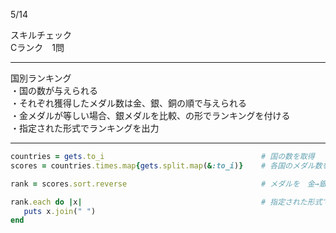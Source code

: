 5/14
 
スキルチェック  
Cランク　1問  
 
-------------------------------------------
  国別ランキング  
・国の数が与えられる  
・それぞれ獲得したメダル数は金、銀、銅の順で与えられる  
・金メダルが等しい場合、銀メダルを比較、の形でランキングを付ける  
・指定された形式でランキングを出力
 
-------------------------------------------
 
```ruby
countries = gets.to_i                                   # 国の数を取得
scores = countries.times.map{gets.split.map(&:to_i)}    # 各国のメダル数を取得

rank = scores.sort.reverse                              # メダルを　金→銀→銅の順で降順に並べる　(配列の辞書順)

rank.each do |x|                                        # 指定された形式でランキングを出力
   puts x.join(" ")
end
```
